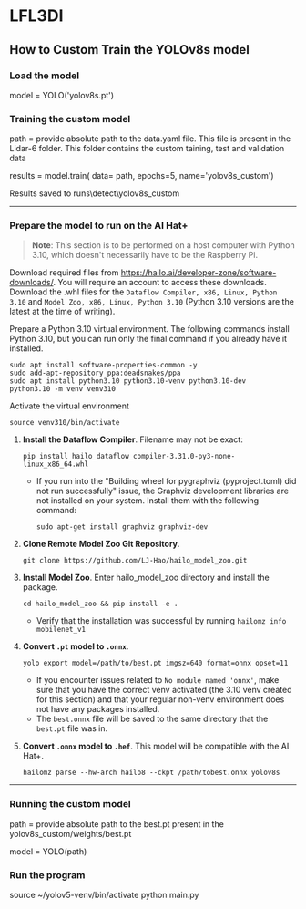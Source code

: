# LFL3DI

##  How to Custom Train the YOLOv8s model

### Load the model

model = YOLO('yolov8s.pt')

### Training the custom model

path = provide absolute path to the data.yaml file. This file is present in the Lidar-6 folder. This folder contains the custom taining, test and validation data

results = model.train(
   data= path,
   epochs=5,
   name='yolov8s_custom')


Results saved to runs\detect\yolov8s_custom

---

### Prepare the model to run on the AI Hat+
> **Note**: This section is to be performed on a host computer with Python 3.10, which doesn't necessarily have to be the Raspberry Pi.

Download required files from https://hailo.ai/developer-zone/software-downloads/. You will require an account to access these downloads.
Download the .whl files for the `Dataflow Compiler, x86, Linux, Python 3.10` and `Model Zoo, x86, Linux, Python 3.10` (Python 3.10 versions are the latest at the time of writing).

Prepare a Python 3.10 virtual environment. The following commands install Python 3.10, but you can run only the final command if you already have it installed.

```
sudo apt install software-properties-common -y
sudo add-apt-repository ppa:deadsnakes/ppa
sudo apt install python3.10 python3.10-venv python3.10-dev
python3.10 -m venv venv310
```
Activate the virtual environment

`source venv310/bin/activate`

1. **Install the Dataflow Compiler**. Filename may not be exact:

   `pip install hailo_dataflow_compiler-3.31.0-py3-none-linux_x86_64.whl`

   - If you run into the "Building wheel for pygraphviz (pyproject.toml) did not run successfully" issue, the Graphviz development libraries are not installed on your system. Install them with the following command:

      `sudo apt-get install graphviz graphviz-dev`

2. **Clone Remote Model Zoo Git Repository**.

   `git clone https://github.com/LJ-Hao/hailo_model_zoo.git`

3. **Install Model Zoo**. Enter hailo_model_zoo directory and install the package.

   `cd hailo_model_zoo && pip install -e .`
   
   - Verify that the installation was successful by running `hailomz info mobilenet_v1`

4. **Convert `.pt` model to `.onnx`**.
   
   `yolo export model=/path/to/best.pt imgsz=640 format=onnx opset=11`
   
   - If you encounter issues related to `No module named 'onnx'`, make sure that you have the correct venv activated (the 3.10 venv created for this section) and that your regular non-venv environment does not have any packages installed.
   - The `best.onnx` file will be saved to the same directory that the `best.pt` file was in.

5. **Convert `.onnx` model to `.hef`**. This model will be compatible with the AI Hat+.

   `hailomz parse --hw-arch hailo8 --ckpt /path/tobest.onnx yolov8s`

---

### Running the custom model

path = provide absolute path to the best.pt present in the yolov8s_custom/weights/best.pt

model = YOLO(path)


### Run the program
source ~/yolov5-venv/bin/activate
python main.py



